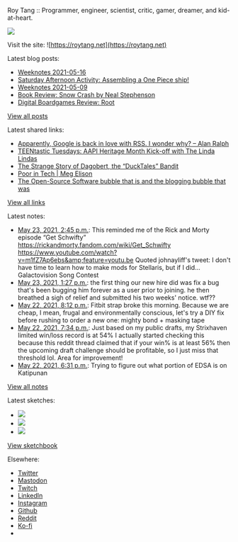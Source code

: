 Roy Tang :: Programmer, engineer, scientist, critic, gamer, dreamer, and kid-at-heart.

![](https://roytang.net/static/img/profile.jpg)

Visit the site: ![https://roytang.net](https://roytang.net)

Latest blog posts:

- [Weeknotes 2021-05-16](https://roytang.net/2021/05/weeknotes-2021-05-16/)
- [Saturday Afternoon Activity: Assembling a One Piece ship!](https://roytang.net/2021/05/going-merry-kit/)
- [Weeknotes 2021-05-09](https://roytang.net/2021/05/weeknotes-2021-05-09/)
- [Book Review: Snow Crash by Neal Stephenson](https://roytang.net/2021/05/snow-crash/)
- [Digital Boardgames Review: Root](https://roytang.net/2021/05/root/)

[View all posts](https://roytang.net/blog)

Latest shared links:

- [Apparently, Google is back in love with RSS. I wonder why? – Alan Ralph](https://roytang.net/2021/05/apparently-google-is-back-in-love-with-rss-i-wonder-why-alan-ralph/)
- [TEENtastic Tuesdays: AAPI Heritage Month Kick-off with The Linda Lindas](https://roytang.net/2021/05/teentastic-tuesdays-aapi-heritage-month-kick-off-with-the-linda-lindas/)
- [The Strange Story of Dagobert, the “DuckTales” Bandit](https://roytang.net/2021/05/the-strange-story-of-dagobert-the-ducktales-bandit/)
- [Poor in Tech | Meg Elison](https://roytang.net/2021/05/poor-in-tech-meg-elison/)
- [The Open-Source Software bubble that is and the blogging bubble that was](https://roytang.net/2021/05/the-open-source-software-bubble-that-is-and-the-blogging-bubble-that-was/)

[View all links](https://roytang.net/links)

Latest notes:

- [May 23, 2021, 2:45 p.m.](https://roytang.net/2021/05/1396356641285566466/): This reminded me of the Rick and Morty episode “Get Schwifty” https://rickandmorty.fandom.com/wiki/Get_Schwifty https://www.youtube.com/watch?v=m1fZ7Ap6ebs&amp;feature=youtu.be Quoted johnayliff&#x27;s tweet: I don&#x27;t have time to learn how to make mods for Stellaris, but if I did... Galactovision Song Contest
- [May 23, 2021, 1:27 p.m.](https://roytang.net/2021/05/1396336876928126980/): the first thing our new hire did was fix a bug that&#x27;s been bugging him forever as a user prior to joining. he then breathed a sigh of relief and submitted his two weeks&#x27; notice. wtf??
- [May 22, 2021, 8:12 p.m.](https://roytang.net/2021/05/1396076491021058050/): Fitbit strap broke this morning. Because we are cheap, I mean, frugal and environmentally conscious, let&#x27;s try a DIY fix before rushing to order a new one: mighty bond + masking tape
- [May 22, 2021, 7:34 p.m.](https://roytang.net/2021/05/1939416637ff87849789377e6867dfd6/): Just based on my public drafts, my Strixhaven limited win/loss record is at 54% I actually started checking this because this reddit thread claimed that if your win% is at least 56% then the upcoming draft challenge should be profitable, so I just miss that threshold lol. Area for improvement!
- [May 22, 2021, 6:31 p.m.](https://roytang.net/2021/05/1396051030924619778/): Trying to figure out what portion of EDSA is on Katipunan

[View all notes](https://roytang.net/notes)

Latest sketches:


- ![](https://roytang.net/media/cache/3d/11/3d1197dee3728086f839d031528fe912.jpg)
- ![](https://roytang.net/media/cache/65/60/6560b4b66f30944b1c0a78e3d4416b6a.jpg)
- ![](https://roytang.net/media/cache/46/28/462850b8ffe34d56906ceaaf89cce83b.jpg)

[View sketchbook](https://roytang.net/albums/sketchbook)


Elsewhere:

- [Twitter](https://twitter.com/roytang)
- [Mastodon](https://mastodon.technology/@roytang)
- [Twitch](https://twitch.tv/twitchyroy)
- [LinkedIn](https://www.linkedin.com/in/roytang)
- [Instagram](https://instagram.com/roytang0400)
- [Github](https://github.com/roytang)
- [Reddit](https://reddit.com/u/hungryroy)
- [Ko-fi](https://ko-fi.com/roytang)
- [](mailto:hello@roytang.net)